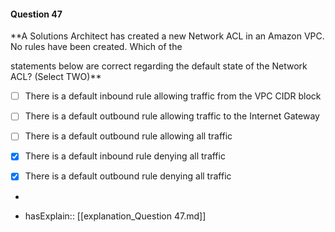#### Question  47

**A Solutions Architect has created a new Network ACL in an Amazon VPC. No rules have been created. Which of the

statements below are correct regarding the default state of the Network ACL? (Select TWO)**

- [ ] There is a default inbound rule allowing traffic from the VPC CIDR block

- [ ] There is a default outbound rule allowing traffic to the Internet Gateway

- [ ] There is a default outbound rule allowing all traffic

- [x] There is a default inbound rule denying all traffic

- [x] There is a default outbound rule denying all traffic

*

- hasExplain:: [[explanation_Question  47.md]]
